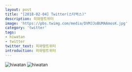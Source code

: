 ```yaml
---
layout: post
title: "[2018-02-04] Twitter(스타벅스)"
description: 히와땅트위터
image: 'https://pbs.twimg.com/media/DVMJJoBUMAAmosK.jpg'
category: 'twitter'
tags:
- hiwatan
- twitter
twitter_text: 히와땅트위터
introduction: 히와땅트위터
---
```

![hiwatan](https://pbs.twimg.com/media/DUoAwBdUQAMrpkg.jpg)
![hiwatan](https://pbs.twimg.com/media/DUoAwBiVwAEp9go.jpg)
